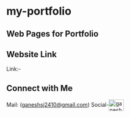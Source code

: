 # my-portfolio

## Web Pages for Portfolio


## Website Link

Link:-  

## Connect with Me
Mail: (ganeshsj2410@gmail.com)
Social-<a href="https://linkedin.com/in/ganesh-jadhav-951213225" target="blank"><img align="center" src="https://raw.githubusercontent.com/rahuldkjain/github-profile-readme-generator/master/src/images/icons/Social/linked-in-alt.svg" alt="ganesh-jadhav-951213225" height="30" width="40" /></a>
